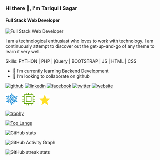 ### Hi there 👋, I'm Tariqul I Sagar
#### Full Stack Web Developer
![Full Stack Web Developer](https://pbs.twimg.com/profile_banners/981568784388390912/1666605562/600x200)

I am a technological enthusiast who loves to work with technology. I am continuously attempt to discover out the get-up-and-go of any theme to learn it very well.

Skills: PYTHON | PHP | jQuery | BOOTSTRAP |  JS  |  HTML  |  CSS

- 🌱 I’m currently learning Backend Development 
- 👯 I’m looking to collaborate on github 


[<img src='https://cdn.jsdelivr.net/npm/simple-icons@3.0.1/icons/github.svg' alt='github' height='40'>](https://github.com/tariqul-sagar)  [<img src='https://cdn.jsdelivr.net/npm/simple-icons@3.0.1/icons/linkedin.svg' alt='linkedin' height='40'>](https://www.linkedin.com/in/tariqulsagar/)  [<img src='https://cdn.jsdelivr.net/npm/simple-icons@3.0.1/icons/facebook.svg' alt='facebook' height='40'>](https://www.facebook.com/tariqulsagar.1)  [<img src='https://cdn.jsdelivr.net/npm/simple-icons@3.0.1/icons/twitter.svg' alt='twitter' height='40'>](https://twitter.com/tariqulsagar_1)  [<img src='https://cdn.jsdelivr.net/npm/simple-icons@3.0.1/icons/icloud.svg' alt='website' height='40'>](https://tariqulisagar.com/)  

<a href='https://archiveprogram.github.com/'><img src='https://raw.githubusercontent.com/acervenky/animated-github-badges/master/assets/acbadge.gif' width='40' height='40'></a> <a href='https://docs.github.com/en/developers'><img src='https://raw.githubusercontent.com/acervenky/animated-github-badges/master/assets/devbadge.gif' width='40' height='40'></a> <a href='https://stars.github.com/'><img src='https://raw.githubusercontent.com/acervenky/animated-github-badges/master/assets/starbadge.gif' width='35' height='35'></a> 

[![trophy](https://github-profile-trophy.vercel.app/?username=tariqul-sagar)](https://github.com/ryo-ma/github-profile-trophy)

[![Top Langs](https://github-readme-stats.vercel.app/api/top-langs/?username=tariqul-sagar)](https://github.com/anuraghazra/github-readme-stats)

![GitHub stats](https://github-readme-stats.vercel.app/api?username=tariqul-sagar&show_icons=true)  

![GitHub Activity Graph](https://activity-graph.herokuapp.com/graph?username=tariqul-sagar)  

![GitHub streak stats](https://github-readme-streak-stats.herokuapp.com/?user=tariqul-sagar)  

